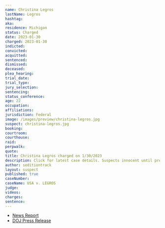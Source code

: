 ```yaml
---
name: Christina Legros
lastName: Legros
hashtag: 
aka:
residence: Michigan
status: Charged
date: 2023-01-30
charged: 2023-01-30
indicted:
convicted:
acquitted:
sentenced:
dismissed:
deceased:
plea_hearing:
trial_date:
trial_type:
jury_selection:
sentencing:
status_conference:
age: 22
occupation:
affiliations:
jurisdiction: Federal
image: /images/preview/christina-legros.jpg
suspect: christina-legros.jpg
booking:
courtroom:
courthouse:
raid:
perpwalk:
quote:
title: Christina Legros charged on 1/30/2023
description: Click for latest case details. Suspects innocent until proven guilty.
author: seditiontrack
layout: suspect
published: true
caseNumber: 
caseName: USA v. LEGROS
judge:
videos:
charges:
sentence:
---
```

- [News Report](https://wilcoxnewspapers.com/beaverton-woman-flint-man-charged-for-january-6-th-21-assault-on-u-s-capitol/)
- [DOJ Press Release](https://www.justice.gov/usao-dc/pr/michigan-residents-arrested-charges-actions-during-january-6-capitol-breach)
